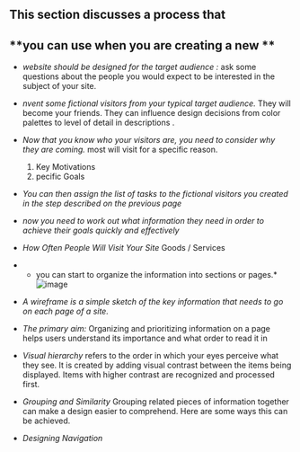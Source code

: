 ## **This section discusses a process that** 
## **you can use when you are creating a new **
- *website should be designed for the 
target audience :*
ask some questions about the people you 
would expect to be interested in 
the subject of your site.
- *nvent some fictional visitors from your typical 
target audience.*
 They will become your friends. 
They can influence design decisions from color 
palettes to level of detail in descriptions .
- *Now that you know who your visitors are, you 
need to consider why they are coming.*
 most will visit for a specific reason.
  1. Key Motivations
  2. pecific Goals

 - *You can 
then assign the list of tasks to 
the fictional visitors you created 
in the step described on the 
previous page*
- *now you need to work out 
what information they need in order to achieve 
their goals quickly and effectively*
- *How Often People Will 
Visit Your Site*
 Goods / Services
 - * you can start to organize the 
information into sections or pages.*
 ![image](https://templatelab.com/wp-content/uploads/2018/05/Site-Map-Template-16.jpg)
 - *A wireframe is a simple sketch of the key 
information that needs to go on each page of a 
site.*
- *The primary aim:*
Organizing and prioritizing 
information on a page helps users understand 
its importance and what order to read it in
- *Visual hierarchy* refers to the order in which your eyes perceive what 
they see. It is created by adding visual contrast between the items being 
displayed. Items with higher contrast are recognized and processed first.
- *Grouping and Similarity*
 Grouping related pieces of information together can make a 
design easier to comprehend. Here are some ways this can be achieved.
- *Designing Navigation*

 
